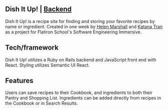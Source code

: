 ## Dish It Up! | [Backend](https://github.com/marshallhelenm/dish-it-up-backend)
Dish It Up! is a recipe site for finding and storing your favorite recipes by name or ingredient. Created in one week by [Helen Marshall](https://github.com/marshallhelenm) and [Katana Tran](https://github.com/wildfire132) as a project for Flatiron School's Software Engineering Immersive.

## Tech/framework
Dish It Up! utilizes a Ruby on Rails backend and JavaScript front end with React. Styling utilizes Semantic UI React.

## Features
Users can save recipes to their Cookbook, and ingredients to both their Pantry and Shopping List. Ingredients can be added directly from recipes in the Cookbook or in Search Results.

